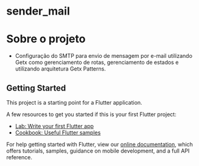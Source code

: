 # sender_mail

# Sobre o projeto

- Configuração do SMTP para envio de mensagem por e-mail utilizando Getx como gerenciamento de rotas, gerenciamento de estados e utilizando arquitetura Getx Patterns. 

## Getting Started

This project is a starting point for a Flutter application.

A few resources to get you started if this is your first Flutter project:

- [Lab: Write your first Flutter app](https://flutter.dev/docs/get-started/codelab)
- [Cookbook: Useful Flutter samples](https://flutter.dev/docs/cookbook)

For help getting started with Flutter, view our
[online documentation](https://flutter.dev/docs), which offers tutorials,
samples, guidance on mobile development, and a full API reference.
